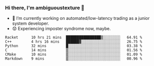 ### Hi there, I'm ambiguoustexture 👋

<!--
**ambiguoustexture/ambiguoustexture** is a ✨ _special_ ✨ repository because its `README.md` (this file) appears on your GitHub profile.

Here are some ideas to get you started:
-->
- 🔭 I’m currently working on automated/low-latency trading as a junior system developer.
- :worried: Experiencing imposter syndrome now, maybe.

<!--START_SECTION:waka-->

```text
Racket      10 hrs 21 mins  ████████████████▒░░░░░░░░   64.91 %
C++         4 hrs 16 mins   ██████▓░░░░░░░░░░░░░░░░░░   26.75 %
Python      32 mins         █░░░░░░░░░░░░░░░░░░░░░░░░   03.38 %
C           14 mins         ▒░░░░░░░░░░░░░░░░░░░░░░░░   01.56 %
CMake       10 mins         ▒░░░░░░░░░░░░░░░░░░░░░░░░   01.09 %
Markdown    9 mins          ▒░░░░░░░░░░░░░░░░░░░░░░░░   00.96 %
```

<!--END_SECTION:waka-->
